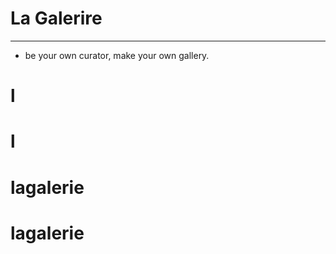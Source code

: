 # La Galerire
--------------

* be your own curator, make your own gallery.

# l
# l
# lagalerie
# lagalerie
